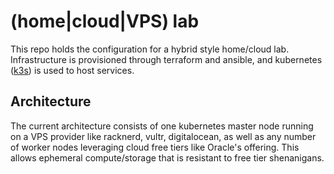 # (home|cloud|VPS) lab

This repo holds the configuration for a hybrid style home/cloud lab. Infrastructure is provisioned through terraform and ansible, and kubernetes ([k3s](https://k3s.io)) is used to host services.

## Architecture

The current architecture consists of one kubernetes master node running on a VPS provider like racknerd, vultr, digitalocean, as well as any number of worker nodes leveraging cloud free tiers like Oracle's offering. This allows ephemeral compute/storage that is resistant to free tier shenanigans.
